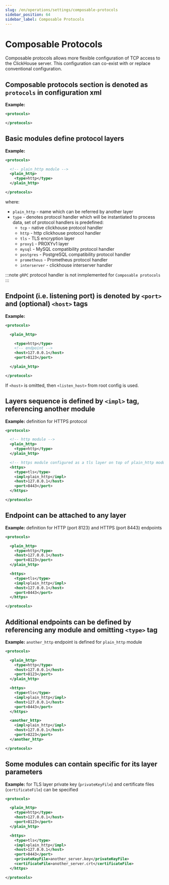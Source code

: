 ```yaml
---
slug: /en/operations/settings/composable-protocols
sidebar_position: 64
sidebar_label: Composable Protocols
---
```


# Composable Protocols

Composable protocols allows more flexible configuration of TCP access to the ClickHouse server. This configuration can co-exist with or replace conventional configuration.

## Composable protocols section is denoted as `protocols` in configuration xml
**Example:**
``` xml
<protocols>

</protocols>
```

## Basic modules define protocol layers
**Example:**
``` xml
<protocols>

  <!-- plain_http module -->
  <plain_http>
    <type>http</type>
  </plain_http>

</protocols>
```
where:
- `plain_http` - name which can be referred by another layer
- `type` - denotes protocol handler which will be instantiated to process data, set of protocol handlers is predefined:
  * `tcp` - native clickhouse protocol handler
  * `http` - http clickhouse protocol handler
  * `tls` - TLS encryption layer
  * `proxy1` - PROXYv1 layer
  * `mysql` - MySQL compatibility protocol handler
  * `postgres` - PostgreSQL compatibility protocol handler
  * `prometheus` - Prometheus protocol handler
  * `interserver` - clickhouse interserver handler

:::note
`gRPC` protocol handler is not inmplemented for `Composable protocols`
:::
 
## Endpoint (i.e. listening port) is denoted by `<port>` and (optional) `<host>` tags
**Example:**
``` xml
<protocols>

  <plain_http>

    <type>http</type>
    <!-- endpoint -->
    <host>127.0.0.1</host>
    <port>8123</port>

  </plain_http>

</protocols>
```
If `<host>` is omitted, then `<listen_host>` from root config is used.

## Layers sequence is defined by `<impl>` tag, referencing another module
**Example:** definition for HTTPS protocol
``` xml
<protocols>

  <!-- http module -->
  <plain_http>
    <type>http</type>
  </plain_http>

  <!-- https module configured as a tls layer on top of plain_http module -->
  <https>
    <type>tls</type>
    <impl>plain_http</impl>
    <host>127.0.0.1</host>
    <port>8443</port>
  </https>

</protocols>
```

## Endpoint can be attached to any layer
**Example:** definition for HTTP (port 8123) and HTTPS (port 8443) endpoints
``` xml
<protocols>

  <plain_http>
    <type>http</type>
    <host>127.0.0.1</host>
    <port>8123</port>
  </plain_http>

  <https>
    <type>tls</type>
    <impl>plain_http</impl>
    <host>127.0.0.1</host>
    <port>8443</port>
  </https>

</protocols>
```

## Additional endpoints can be defined by referencing any module and omitting `<type>` tag
**Example:** `another_http` endpoint is defined for `plain_http` module
``` xml
<protocols>

  <plain_http>
    <type>http</type>
    <host>127.0.0.1</host>
    <port>8123</port>
  </plain_http>

  <https>
    <type>tls</type>
    <impl>plain_http</impl>
    <host>127.0.0.1</host>
    <port>8443</port>
  </https>

  <another_http>
    <impl>plain_http</impl>
    <host>127.0.0.1</host>
    <port>8223</port>
  </another_http>

</protocols>
```

## Some modules can contain specific for its layer parameters
**Example:** for TLS layer private key (`privateKeyFile`) and certificate files (`certificateFile`) can be specified
``` xml
<protocols>

  <plain_http>
    <type>http</type>
    <host>127.0.0.1</host>
    <port>8123</port>
  </plain_http>

  <https>
    <type>tls</type>
    <impl>plain_http</impl>
    <host>127.0.0.1</host>
    <port>8443</port>
    <privateKeyFile>another_server.key</privateKeyFile>
    <certificateFile>another_server.crt</certificateFile>
  </https>

</protocols>
```
